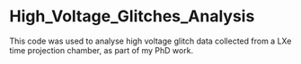 # High_Voltage_Glitches_Analysis
This code was used to analyse high voltage glitch data collected from a LXe time projection chamber, as part of my PhD work.
